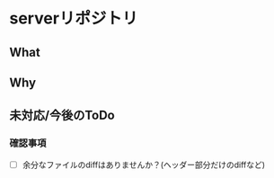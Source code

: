 # serverリポジトリ

## What <!-- このPRで何をしましたか？ -->

## Why <!-- なぜそれをしましたか？ -->

## 未対応/今後のToDo <!-- 未対応/今後やる必要があることを記載してください。 -->


### 確認事項 <!-- このPRを出す前に、再度確認してください。 -->
+ [ ] 余分なファイルのdiffはありませんか？(ヘッダー部分だけのdiffなど)
